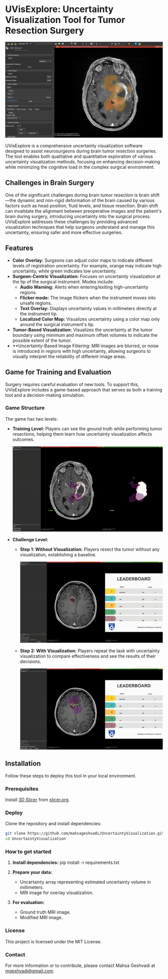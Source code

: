 # UVisExplore: Uncertainty Visualization Tool for Tumor Resection Surgery

![UVisExplore](./assets/UncertaintyVis.png)

UVisExplore is a comprehensive uncertainty visualization software designed to assist neurosurgeons during brain tumor resection surgeries. The tool enables both qualitative and quantitative exploration of various uncertainty visualization methods, focusing on enhancing decision-making while minimizing the cognitive load in the complex surgical environment.

## Challenges in Brain Surgery

One of the significant challenges during brain tumor resection is brain shift—the dynamic and non-rigid deformation of the brain caused by various factors such as head position, fluid levels, and tissue resection. Brain shift can invalidate the alignment between preoperative images and the patient's brain during surgery, introducing uncertainty into the surgical process. UVisExplore addresses these challenges by providing advanced visualization techniques that help surgeons understand and manage this uncertainty, ensuring safer and more effective surgeries.

## Features

* **Color Overlay:** Surgeons can adjust color maps to indicate different levels of registration uncertainty. For example, orange may indicate high uncertainty, while green indicates low uncertainty.
* **Surgeon-Centric Visualization:** Focuses on uncertainty visualization at the tip of the surgical instrument. Modes include:
  * **Audio Warning:** Alerts when entering/exiting high-uncertainty regions.
  * **Flicker mode:** The image flickers when the instrument moves into unsafe regions.
  * **Text Overlay:** Displays uncertainty values in millimeters  directly at the instrument tip.
  * **Localized Color Map:** Visualizes uncertainty using a color map only around the surgical instrument's tip.
* **Tumor-Based Visualization:** Visualizes the uncertainty at the tumor boundary using minimum and maximum offset volumes to indicate the possible extent of the tumor.
* **Uncertainty-Based Image Filtering: MRI images are blurred, or noise is introduced in regions with high uncertainty, allowing surgeons to visually interpret the reliability of different image areas.

## Game for Training and Evaluation

Surgery requires careful evaluation of new tools. To support this, UVisExplore includes a game-based approach that serves as both a training tool and a decision-making simulation.

### Game Structure

The game has two levels:
* **Training Level:** Players can see the ground truth while performing tumor resections, helping them learn how uncertainty visualization affects outcomes.
  
  ![Training Level](./assets/TrainingLevel.gif)
  
* **Challenge Level:**
  * **Step 1: Without Visualization:** Players resect the tumor without any visualization, establishing a baseline.
    
    ![Game without Visualization](./assets/Game_without_visualization.gif)
  
  * **Step 2: With Visualization:** Players repeat the task with uncertainty visualization to compare effectiveness and see the results of their decisions.
    
    ![Game with Visualization](./assets/Game_with_visualization.gif)

## Installation

Follow these steps to deploy this tool  in your local environment.

### Prerequisites 

Install [3D Slicer](https://www.slicer.org/) from [slicer.org](https://www.slicer.org/).

### Deploy

Clone the repository and install dependencies:
```bash
git clone https://github.com/mahsageshvadi/UncertaintyVisualization.git
cd UncertaintyVisualization
```

### How to get started

1. **Install dependencies:**
   pip install -r requirements.txt

2. **Prepare your data:**
   - Uncertainty array representing estimated uncertainty volume in millimeters.
   - MRI image for overlay visualization.

3. **For evaluation:**
   - Ground truth MRI image.
   - Modified MRI image.

### License
This project is licensed under the MIT License.

### Contact
For more information or to contribute, please contact Mahsa Geshvadi at mgeshvadi@gmail.com

